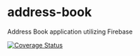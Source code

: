 # address-book
Address Book application utilizing Firebase

[![Coverage Status](https://coveralls.io/repos/edean11/address-book/badge.svg)](https://coveralls.io/r/edean11/address-book)
